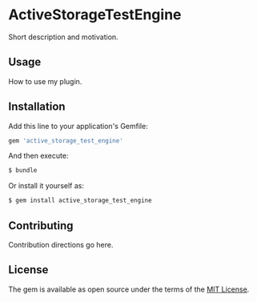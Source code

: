 # ActiveStorageTestEngine
Short description and motivation.

## Usage
How to use my plugin.

## Installation
Add this line to your application's Gemfile:

```ruby
gem 'active_storage_test_engine'
```

And then execute:
```bash
$ bundle
```

Or install it yourself as:
```bash
$ gem install active_storage_test_engine
```

## Contributing
Contribution directions go here.

## License
The gem is available as open source under the terms of the [MIT License](https://opensource.org/licenses/MIT).
